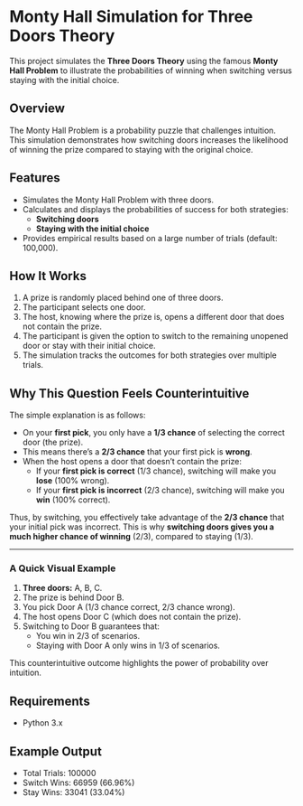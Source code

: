 # Monty Hall Simulation for Three Doors Theory

This project simulates the **Three Doors Theory** using the famous **Monty Hall Problem** to illustrate the probabilities of winning when switching versus staying with the initial choice.

## Overview

The Monty Hall Problem is a probability puzzle that challenges intuition. This simulation demonstrates how switching doors increases the likelihood of winning the prize compared to staying with the original choice.

## Features

- Simulates the Monty Hall Problem with three doors.
- Calculates and displays the probabilities of success for both strategies:
  - **Switching doors**
  - **Staying with the initial choice**
- Provides empirical results based on a large number of trials (default: 100,000).

## How It Works

1. A prize is randomly placed behind one of three doors.
2. The participant selects one door.
3. The host, knowing where the prize is, opens a different door that does not contain the prize.
4. The participant is given the option to switch to the remaining unopened door or stay with their initial choice.
5. The simulation tracks the outcomes for both strategies over multiple trials.

## Why This Question Feels Counterintuitive

The simple explanation is as follows:

- On your **first pick**, you only have a **1/3 chance** of selecting the correct door (the prize).
- This means there’s a **2/3 chance** that your first pick is **wrong**.
- When the host opens a door that doesn’t contain the prize:
  - If your **first pick is correct** (1/3 chance), switching will make you **lose** (100% wrong).
  - If your **first pick is incorrect** (2/3 chance), switching will make you **win** (100% correct).

Thus, by switching, you effectively take advantage of the **2/3 chance** that your initial pick was incorrect. This is why **switching doors gives you a much higher chance of winning** (2/3), compared to staying (1/3).

---

### A Quick Visual Example

1. **Three doors:** A, B, C.
2. The prize is behind Door B.
3. You pick Door A (1/3 chance correct, 2/3 chance wrong).
4. The host opens Door C (which does not contain the prize).
5. Switching to Door B guarantees that:
   - You win in 2/3 of scenarios.
   - Staying with Door A only wins in 1/3 of scenarios.

This counterintuitive outcome highlights the power of probability over intuition.

## Requirements

- Python 3.x

## Example Output
- Total Trials: 100000
- Switch Wins: 66959 (66.96%)
- Stay Wins: 33041 (33.04%)

